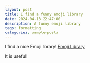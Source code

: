 ```yaml
---
layout: post
title: I find a funny emoji library
date: 2024-04-13 22:47:00
description: A funny emoji library
tags: formatting
categories: sample-posts
---
```


I find a nice Emoji library!
<a href="https://getemoji.com/" target="_blank">Emoji Library</a>

It is useful!